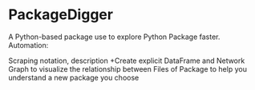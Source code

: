 # PackageDigger
A Python-based package use to explore Python Package faster. Automation:

Scraping notation, description +Create explicit DataFrame and Network Graph to visualize the relationship between Files of Package to help you understand a new package you choose
